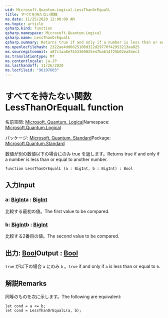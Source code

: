 ```yaml
---
uid: Microsoft.Quantum.Logical.LessThanOrEqualL
title: すべてを持たない関数
ms.date: 11/25/2020 12:00:00 AM
ms.topic: article
qsharp.kind: function
qsharp.namespace: Microsoft.Quantum.Logical
qsharp.name: LessThanOrEqualL
qsharp.summary: Returns true if and only if a number is less than or equal to another number.
ms.openlocfilehash: 2322ae4dd6025108d322d29770f42953213aa025
ms.sourcegitcommit: a87c1aa8e7453360025e47ba614f25b02ea84ec3
ms.translationtype: MT
ms.contentlocale: ja-JP
ms.lasthandoff: 11/26/2020
ms.locfileid: "96197603"
---
```

# <a name="lessthanorequall-function"></a><span data-ttu-id="46504-102">すべてを持たない関数</span><span class="sxs-lookup"><span data-stu-id="46504-102">LessThanOrEqualL function</span></span>

<span data-ttu-id="46504-103">名前空間: [Microsoft. Quantum. Logical](xref:Microsoft.Quantum.Logical)</span><span class="sxs-lookup"><span data-stu-id="46504-103">Namespace: [Microsoft.Quantum.Logical](xref:Microsoft.Quantum.Logical)</span></span>

<span data-ttu-id="46504-104">パッケージ: [Microsoft. Quantum. Standard](https://nuget.org/packages/Microsoft.Quantum.Standard)</span><span class="sxs-lookup"><span data-stu-id="46504-104">Package: [Microsoft.Quantum.Standard](https://nuget.org/packages/Microsoft.Quantum.Standard)</span></span>


<span data-ttu-id="46504-105">数値が別の数値以下の場合にのみ true を返します。</span><span class="sxs-lookup"><span data-stu-id="46504-105">Returns true if and only if a number is less than or equal to another number.</span></span>

```qsharp
function LessThanOrEqualL (a : BigInt, b : BigInt) : Bool
```


## <a name="input"></a><span data-ttu-id="46504-106">入力</span><span class="sxs-lookup"><span data-stu-id="46504-106">Input</span></span>

### <a name="a--bigint"></a><span data-ttu-id="46504-107">a: [BigInt](xref:microsoft.quantum.lang-ref.bigint)</span><span class="sxs-lookup"><span data-stu-id="46504-107">a : [BigInt](xref:microsoft.quantum.lang-ref.bigint)</span></span>

<span data-ttu-id="46504-108">比較する最初の値。</span><span class="sxs-lookup"><span data-stu-id="46504-108">The first value to be compared.</span></span>


### <a name="b--bigint"></a><span data-ttu-id="46504-109">b: [BigInt](xref:microsoft.quantum.lang-ref.bigint)</span><span class="sxs-lookup"><span data-stu-id="46504-109">b : [BigInt](xref:microsoft.quantum.lang-ref.bigint)</span></span>

<span data-ttu-id="46504-110">比較する2番目の値。</span><span class="sxs-lookup"><span data-stu-id="46504-110">The second value to be compared.</span></span>



## <a name="output--bool"></a><span data-ttu-id="46504-111">出力: [Bool](xref:microsoft.quantum.lang-ref.bool)</span><span class="sxs-lookup"><span data-stu-id="46504-111">Output : [Bool](xref:microsoft.quantum.lang-ref.bool)</span></span>

<span data-ttu-id="46504-112">`true` が以下の場合 `a` にのみ `b` 。</span><span class="sxs-lookup"><span data-stu-id="46504-112">`true` if and only if `a` is less than or equal to `b`.</span></span>

## <a name="remarks"></a><span data-ttu-id="46504-113">解説</span><span class="sxs-lookup"><span data-stu-id="46504-113">Remarks</span></span>

<span data-ttu-id="46504-114">同等のものを次に示します。</span><span class="sxs-lookup"><span data-stu-id="46504-114">The following are equivalent:</span></span>

```Q#
let cond = a <= b;
let cond = LessThanOrEqualL(a, b);
```